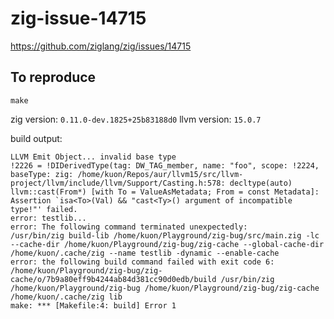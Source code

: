 # zig-issue-14715

https://github.com/ziglang/zig/issues/14715

## To reproduce

`make`

zig version: `0.11.0-dev.1825+25b83188d0`
llvm version: `15.0.7`


build output:

```
LLVM Emit Object... invalid base type
!2226 = !DIDerivedType(tag: DW_TAG_member, name: "foo", scope: !2224, baseType: zig: /home/kuon/Repos/aur/llvm15/src/llvm-project/llvm/include/llvm/Support/Casting.h:578: decltype(auto) llvm::cast(From*) [with To = ValueAsMetadata; From = const Metadata]: Assertion `isa<To>(Val) && "cast<Ty>() argument of incompatible type!"' failed.
error: testlib...
error: The following command terminated unexpectedly:
/usr/bin/zig build-lib /home/kuon/Playground/zig-bug/src/main.zig -lc --cache-dir /home/kuon/Playground/zig-bug/zig-cache --global-cache-dir /home/kuon/.cache/zig --name testlib -dynamic --enable-cache
error: the following build command failed with exit code 6:
/home/kuon/Playground/zig-bug/zig-cache/o/7b9a80eff9b4244ab84d381cc90d0edb/build /usr/bin/zig /home/kuon/Playground/zig-bug /home/kuon/Playground/zig-bug/zig-cache /home/kuon/.cache/zig lib
make: *** [Makefile:4: build] Error 1

```

